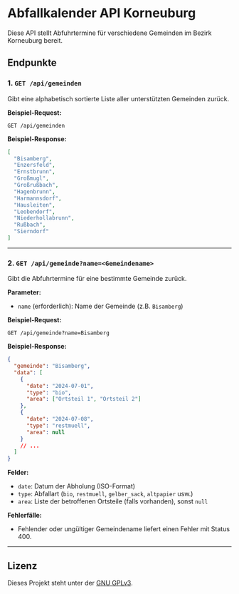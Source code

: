 # Abfallkalender API Korneuburg

Diese API stellt Abfuhrtermine für verschiedene Gemeinden im Bezirk Korneuburg bereit.

## Endpunkte

### 1. `GET /api/gemeinden`

Gibt eine alphabetisch sortierte Liste aller unterstützten Gemeinden zurück.

**Beispiel-Request:**
```
GET /api/gemeinden
```

**Beispiel-Response:**
```json
[
  "Bisamberg",
  "Enzersfeld",
  "Ernstbrunn",
  "Großmugl",
  "Großrußbach",
  "Hagenbrunn",
  "Harmannsdorf",
  "Hausleiten",
  "Leobendorf",
  "Niederhollabrunn",
  "Rußbach",
  "Sierndorf"
]
```

---

### 2. `GET /api/gemeinde?name=<Gemeindename>`

Gibt die Abfuhrtermine für eine bestimmte Gemeinde zurück.

**Parameter:**

- `name` (erforderlich): Name der Gemeinde (z.B. `Bisamberg`)

**Beispiel-Request:**
```
GET /api/gemeinde?name=Bisamberg
```

**Beispiel-Response:**
```json
{
  "gemeinde": "Bisamberg",
  "data": [
    {
      "date": "2024-07-01",
      "type": "bio",
      "area": ["Ortsteil 1", "Ortsteil 2"]
    },
    {
      "date": "2024-07-08",
      "type": "restmuell",
      "area": null
    }
    // ...
  ]
}
```

**Felder:**

- `date`: Datum der Abholung (ISO-Format)
- `type`: Abfallart (`bio`, `restmuell`, `gelber_sack`, `altpapier` usw.)
- `area`: Liste der betroffenen Ortsteile (falls vorhanden), sonst `null`

**Fehlerfälle:**

- Fehlender oder ungültiger Gemeindename liefert einen Fehler mit Status 400.

---

## Lizenz

Dieses Projekt steht unter der [GNU GPLv3](LICENSE).
